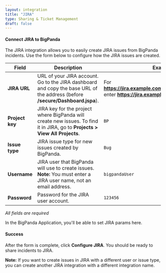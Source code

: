 ```yaml
---
layout: integration
title: "JIRA"
type: Sharing & Ticket Management
draft: false
---
```


#### Connect JIRA to BigPanda

The JIRA integration allows you to easily create JIRA issues from BigPanda incidents.
Use the form below to configure how the JIRA issues are created.


|Field|Description|Example|
|-----|-----------|-------|
|**JIRA URL**|URL of your JIRA account. Go to the JIRA dashboard and copy the base URL of the address (before **/secure/Dashboard.jspa**).|For **https://jira.example.com/secure/Dashboard.jspa**, enter **https://jira.example.com**|
|**Project key**|JIRA key for the project where BigPanda will create new issues. To find it in JIRA, go to **Projects > View All Projects**.|`BP`|
|**Issue type**|JIRA issue type for new issues created by BigPanda.|`Bug`|
|**Username**|JIRA user that BigPanda will use to create issues. **Note:** You must enter a JIRA user name, not an email address.|`bigpandaUser`|
|**Password**|Password for the JIRA user account.|`123456`|

<!-- app-only-start -->

<!-- include 'integrations/jira/jira' -->
*All fields are required*

<!-- app-only-end -->

<!-- docs-only-start -->

In the BigPanda Application, you'll be able to set JIRA params here.

<!-- docs-only-end -->

<!-- section-separator -->
#### Success
After the form is complete, click **Configure JIRA**.
You should be ready to share incidents to JIRA.

**Note:** If you want to create issues in JIRA with a different user or issue type, you can create another JIRA integration with a different integration name.

